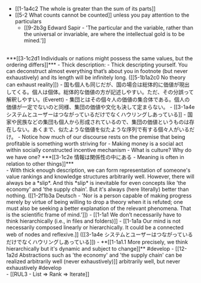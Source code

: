 - [[1-1a4c2 The whole is greater than the sum of its parts]]
- [[5-2 What counts cannot be counted]] unless you pay attention to the particulars
  - [[9-2b3g Edward Sapir - 'The particular and the variable, rather than the universal or invariable, are where the intellectual gold is to be mined.']]
<br>
***[[3-1c2d1 Individuals or nations might possess the same values, but the ordering differs]]***
- Thick description: 
  - Thick descripting yourself. You can deconstruct almost everything that’s about you in footnote (but never exhaustively) and its length will be infinitely long. ([[5-1b1a2c0 No theory can exhaust reality]])
    - 国も個人も同じだが、国の場合は総体的に価値が現出してくる。個人は個体。総体的な価値の方が記述しやすい。ただ、その分誤って解釈しやすい。(Everett)
    - 集団とはその個々人の価値の集合体である。個人の価値が一定でないのと同様、集団の価値や文化も決して定まらない。
      - [[3-1a4e システムとユーザーはつながっているだけでなくハウリングしあっている]]
    - 国家や民族などの集団も個人から形成されているので、集団の価値というものは存在しない。あくまで、似たような価値を似たような序列で有する個々人がいるだけ。
  - Notice how much of our discourse rests on the premise that being profitable is something worth striving for
    - Making money is a social act within socially constructed incentive mechanism
  - What is culture? Why do we have one?
***[[3-1c2e 情報は関係性の中にある - Meaning is often in relation to other things]]***
<br>
- With thick enough description, we can form representation of someone's value rankings and knowledge structures arbitrarily well. However, there will always be a *slip*. And this *slip* is inevitable for even concepts like 'the economy' and 'the supply chain'. But it's always (here literally) better than nothing. ([[1-2f1b3a Deutsch - 'Nor is a person capable of making progress merely by virtue of being willing to drop a theory when it is refuted; one must also be seeking a better explanation of the relevant phenomena. That is the scientific frame of mind.']])
- [[1-1a1 We don’t necessarily have to think hierarchically (i.e., in files and folders)]]
  - [[1-1a1a Our mind is not necessarily composed linearly or hierarchically. It could be a connected web of nodes and reflexive.]] ([[3-1a4e システムとユーザーはつながっているだけでなくハウリングしあっている]])
    - **[[1-1a1.1 More precisely, we think hierarchically but it's dynamic and subject to change]]** #develop  
- [[12-1a2d Abstractions such as 'the economy' and 'the supply chain' can be realized arbitrarily well (never exhaustively)]] arbitrarily well, but never exhaustively #develop 
<br>
- [[RUL3 - List ⇒ Rank ⇒ Iterate]]
